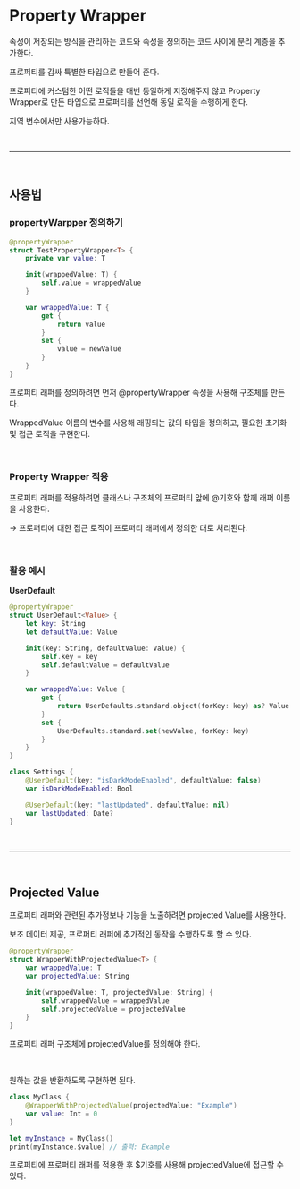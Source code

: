 # <b> Property Wrapper </b>

속성이 저장되는 방식을 관리하는 코드와 속성을 정의하는 코드 사이에 분리 계층을 추가한다.

프로퍼티를 감싸 특별한 타입으로 만들어 준다.

프로퍼티에 커스텀한 어떤 로직들을 매번 동일하게 지정해주지 않고 Property Wrapper로 만든 타입으로 프로퍼티를 선언해 동일 로직을 수행하게 한다.

지역 변수에서만 사용가능하다.

<br>
<hr>
<br>

## <b> 사용법 </b>

### <b> propertyWarpper 정의하기 </b>

```swift
@propertyWrapper
struct TestPropertyWrapper<T> {
    private var value: T

    init(wrappedValue: T) {
        self.value = wrappedValue
    }

    var wrappedValue: T {
        get {
            return value
        }
        set {
            value = newValue
        }
    }
}
```

프로퍼티 래퍼를 정의하려면 먼저 @propertyWrapper 속성을 사용해 구조체를 만든다.

WrappedValue 이름의 변수를 사용해 래핑되는 값의 타입을 정의하고, 필요한 초기화 및 접근 로직을 구현한다.

<br>

### <b> Property Wrapper 적용 </b>

프로퍼티 래퍼를 적용하려면 클래스나 구조체의 프로퍼티 앞에 @기호와 함께 래퍼 이름을 사용한다.

→ 프로퍼티에 대한 접근 로직이 프로퍼티 래퍼에서 정의한 대로 처리된다.

<br>

### 활용 예시

**UserDefault**

```swift
@propertyWrapper
struct UserDefault<Value> {
    let key: String
    let defaultValue: Value

    init(key: String, defaultValue: Value) {
        self.key = key
        self.defaultValue = defaultValue
    }

    var wrappedValue: Value {
        get {
            return UserDefaults.standard.object(forKey: key) as? Value ?? defaultValue
        }
        set {
            UserDefaults.standard.set(newValue, forKey: key)
        }
    }
}
```

```swift
class Settings {
    @UserDefault(key: "isDarkModeEnabled", defaultValue: false)
    var isDarkModeEnabled: Bool

    @UserDefault(key: "lastUpdated", defaultValue: nil)
    var lastUpdated: Date?
}
```

<br>
<hr>
<br>

## <b> Projected Value </b>

프로퍼티 래퍼와 관련된 추가정보나 기능을 노출하려면 projected Value를 사용한다.

보조 데이터 제공, 프로퍼티 래퍼에 추가적인 동작을 수행하도록 할 수 있다.

```swift
@propertyWrapper
struct WrapperWithProjectedValue<T> {
    var wrappedValue: T
    var projectedValue: String

    init(wrappedValue: T, projectedValue: String) {
        self.wrappedValue = wrappedValue
        self.projectedValue = projectedValue
    }
}
```

프로퍼티 래퍼 구조체에 projectedValue를 정의해야 한다.

<br>

원하는 값을 반환하도록 구현하면 된다.

```swift
class MyClass {
    @WrapperWithProjectedValue(projectedValue: "Example")
    var value: Int = 0
}

let myInstance = MyClass()
print(myInstance.$value) // 출력: Example
```

프로퍼티에 프로퍼티 래퍼를 적용한 후 $기호를 사용해 projectedValue에 접근할 수 있다.
